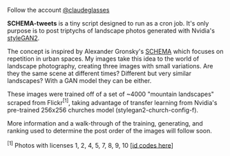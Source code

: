 Follow the account [@claudeglasses](https://twitter.com/claudeglasses)

**SCHEMA-tweets** is a tiny script designed to run as a cron job. 
It's only purpose is to post triptychs of landscape photos generated
with Nvidia's [styleGAN2](https://github.com/NVlabs/stylegan2).

The concept is inspired by Alexander Gronsky's [SCHEMA](https://www.alexandergronsky.com/)
which focuses on repetition in urban spaces. My images take this idea to the world of landscape
photography, creating three images with small variations. Are they the same scene at 
different times? Different but very similar landscapes? With a GAN model they can be either.

These images were trained off of a set of  ~4000 "mountain landscapes"
scraped from Flickr<sup>[1]</sup>, taking advantage of transfer learning from Nvidia's 
pre-trained 256x256 churches model (stylegan2-church-config-f).

More information and a walk-through of the training, generating, and ranking used to determine 
the post order of the images will follow soon.


<sup>[1]</sup> Photos with licenses 1, 2, 4, 5, 7, 8, 9, 10 [[id codes here](https://www.flickr.com/services/api/flickr.photos.licenses.getInfo.html)]